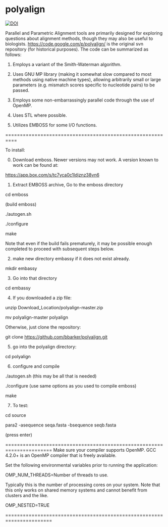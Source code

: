 polyalign
=========

[![DOI](https://zenodo.org/badge/4025/bbarker/polyalign.svg)](http://dx.doi.org/10.5281/zenodo.14138)

Parallel and Parametric Alignment tools are primarily designed for
exploring questions about alignment methods, though they may also be
useful to biologists. https://code.google.com/p/polyalign/ is the
original svn repository (for historical purposes). The code can be
summarized as follows:

1) Employs a variant of the Smith-Waterman algorithm.

2) Uses GNU MP library (making it somewhat slow compared to most 
methods using native machine types), allowing arbitrarily small or 
large parameters (e.g. mismatch scores specific to nucleotide pairs) to be passed.

3) Employs some non-embarrassingly parallel code through the use of OpenMP.

4) Uses STL where possible.

5) Utilizes EMBOSS for some I/O functions.

==========================================================

To install: 

0) Download emboss. Newer versions may not work. A version
known to work can be found at:

https://app.box.com/s/tc7yca0c1ldjznz38vn6

1) Extract EMBOSS archive, Go to the emboss directory 

cd emboss

(build emboss)

./autogen.sh

./configure

make

Note that even if the build fails prematurely, it may be
possible enough completed to proceed with subsequent steps
below.

2) make new directory embassy if it does not exist already.

mkdir embassy

3) Go into that directory

cd embassy

4) If you downloaded a zip file:

unzip Download_Location/polyalign-master.zip

mv polyalign-master polyalign

Otherwise, just clone the repository:

git clone https://github.com/bbarker/polyalign.git

5) go into the polyalign directory:

cd polyalign

6) configure and compile

./autogen.sh (this may be all that is needed)

./configure (use same options as you used to compile emboss)

make

7) To test:

cd source

para2 -asequence seqa.fasta -bsequence seqb.fasta

(press enter)


======================================================================
Make sure your compiler supports OpenMP.  GCC 4.2.0+ is an OpenMP
compiler that is freely available.

Set the following environmental variables prior to running the
application:

OMP_NUM_THREADS=Number of threads to use.

Typically this is the number of processing cores on your system.  Note
that this only works on shared memory systems and cannot benefit from
clusters and the like.

OMP_NESTED=TRUE

======================================================================

